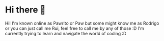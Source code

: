 # Hi there 👋

Hi! I'm known online as Pawrito or Paw but some might know me as Rodrigo or you can just call me Rui, feel free to call me by any of those :D
I'm currently trying to learn and navigate the world of coding :D
